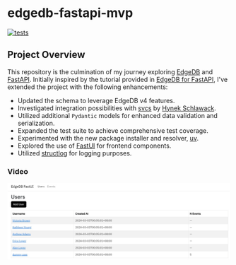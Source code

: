 # edgedb-fastapi-mvp
[![tests](https://github.com/jrycw/edgedb-fastapi-mvp/actions/workflows/ci.yml/badge.svg?branch=master)](https://github.com/jrycw/edgedb-fastapi-mvp/actions/workflows/pytest.yml)

## Project Overview
This repository is the culmination of my journey exploring [EdgeDB](https://github.com/edgedb/edgedb) and [FastAPI](https://github.com/tiangolo/fastapi). Initially inspired by the tutorial provided in [EdgeDB for FastAPI](https://www.edgedb.com/docs/guides/tutorials/rest_apis_with_fastapi), I've extended the project with the following enhancements:

* Updated the schema to leverage EdgeDB v4 features.
* Investigated integration possibilities with [svcs](https://github.com/hynek/svcs/) by [Hynek Schlawack](https://hynek.me/).
* Utilized additional `Pydantic` models for enhanced data validation and serialization.
* Expanded the test suite to achieve comprehensive test coverage.
* Experimented with the new package installer and resolver, [uv](https://github.com/astral-sh/uv).
* Explored the use of [FastUI](https://github.com/pydantic/FastUI) for frontend components.
* Utilized [structlog](https://github.com/hynek/structlog) for logging purposes.

### Video
[<img src="https://raw.githubusercontent.com/jrycw/edgedb-fastapi-mvp/master/images/users/userlist.jpg">](https://edgedb-fastapi-mvp.us-lax-1.linodeobjects.com/videos/edgedb-fastapi-mvp-demo.mp4 "edgedb-fastapi-mvp-demo")
